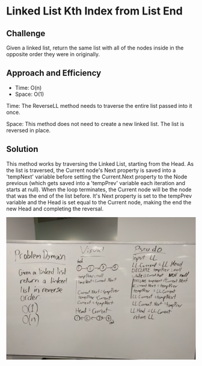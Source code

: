 # Linked List Kth Index from List End

## Challenge

Given a linked list, return the same list with all of the nodes inside in the opposite order they were in originally.

## Approach and Efficiency

* Time: O(n)
* Space: O(1)

Time: The ReverseLL method needs to traverse the entire list passed into it once.

Space: This method does not need to create a new linked list. The list is reversed in place.

## Solution

This method works by traversing the Linked List, starting from the Head. As the list is traversed, the Current node's Next property is saved into a 'tempNext' variable before setting the Current.Next property to the Node previous (which gets saved into a 'tempPrev' variable each iteration and starts at null).
When the loop terminates, the Current node will be the node that was the end of the list before. It's Next property is set to the tempPrev variable and the Head is set equal to the Current node, making the end the new Head and completing the reversal. 

![alt text](../../assets/ll_reverse.jpg "Linked List Reverse Whiteboard")